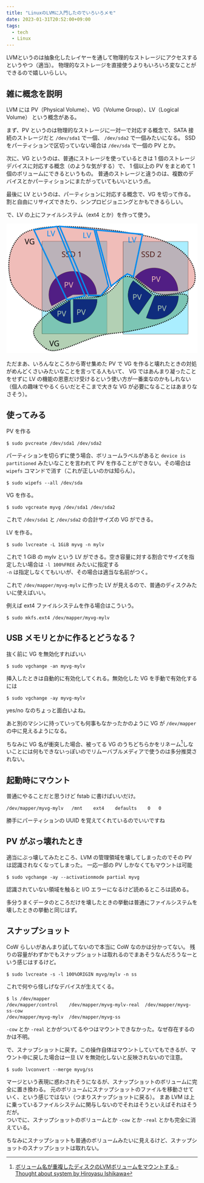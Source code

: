 ```yaml
---
title: "LinuxのLVMに入門したのでいろいろメモ"
date: 2023-01-31T20:52:00+09:00
tags:
  - tech
  - Linux
---
```


LVMというのは抽象化したレイヤーを通して物理的なストレージにアクセスするというやつ（適当）。
物理的なストレージを直接使うよりもいろいろ変なことができるので嬉しいらしい。

## 雑に概念を説明

LVM には PV（Physical Volume）、VG（Volume Group）、LV（Logical Volume） という概念がある。

まず、PV というのは物理的なストレージに一対一で対応する概念で、SATA 接続のストレージだと `/dev/sda1` で一個、 `/dev/sda2` で一個みたいになる。
SSD をパーティションで区切っていない場合は `/dev/sda` で一個の PV とか。

次に、VG というのは、普通にストレージを使っているときは 1 個のストレージデバイスに対応する概念（のような気がする）で、
1 個以上の PV をまとめて 1 個のボリュームにできるというもの。
普通のストレージと違うのは、複数のデバイスとかパーティションにまたがっていてもいいという点。

最後に LV というのは、パーティションに対応する概念で、VG を切って作る。
割と自由にリサイズできたり、シンプロビジョニングとかもできるらしい。

で、LV の上にファイルシステム（ext4 とか）を作って使う。

![](lvm.svg)

ただまあ、いろんなところから寄せ集めた PV で VG を作ると壊れたときの対処がめんどくさいみたいなことを言ってる人もいて、
VG ではあんまり凝ったことをせずに LV の機能の恩恵だけ受けるという使い方が一番楽なのかもしれない
（個人の趣味でやるくらいだとそこまで大きな VG が必要になることはあまりなさそう）。

## 使ってみる

PV を作る

```shell
$ sudo pvcreate /dev/sda1 /dev/sda2
```

パーティションを切らずに使う場合、ボリュームラベルがあると `device is partitioned` みたいなことを言われて
PV を作ることができない。その場合は `wipefs` コマンドで消す（これが正しいのかは知らん）。

```shell
$ sudo wipefs --all /dev/sda
```

VG を作る。

```shell
$ sudo vgcreate myvg /dev/sda1 /dev/sda2
```

これで `/dev/sda1` と `/dev/sda2` の合計サイズの VG ができる。

LV を作る。

```shell
$ sudo lvcreate -L 1GiB myvg -n mylv
```

これで 1 GiB の mylv という LV ができる。空き容量に対する割合でサイズを指定したい場合は `-l 100%FREE` みたいに指定する  
`-n` は指定しなくてもいいが、その場合は適当な名前がつく。

これで `/dev/mapper/myvg-mylv` に作った LV が見えるので、普通のディスクみたいに使えばいい。

例えば ext4 ファイルシステムを作る場合はこういう。

```shell
$ sudo mkfs.ext4 /dev/mapper/myvg-mylv
```

## USB メモリとかに作るとどうなる？

抜く前に VG を無効化すればいい

```shell
$ sudo vgchange -an myvg-mylv
```

挿入したときは自動的に有効化してくれる。無効化した VG を手動で有効化するには

```shell
$ sudo vgchange -ay myvg-mylv
```

yes/no なのちょっと面白いよね。

あと別のマシンに持っていっても何事もなかったかのように VG が `/dev/mapper` の中に見えるようになる。

ちなみに VG 名が衝突した場合、被ってる VG のうちどちらかをリネーム[^1]しないことには何もできないっぽいのでリムーバブルメディアで使うのは多分推奨されない。

## 起動時にマウント

普通にやることだと思うけど fstab に書けばいいだけ。

```plaintext fstab
/dev/mapper/myvg-mylv	/mnt	ext4	defaults	0	0
```

勝手にパーティションの UUID を覚えてくれているのでいいですね

## PV がぶっ壊れたとき

適当にぶっ壊してみたところ、LVM の管理領域を壊してしまったのでその PV は認識されなくなってしまった。
一応一部の PV しかなくてもマウントは可能

```shell
$ sudo vgchange -ay --activationmode partial myvg
```

認識されていない領域を触ると I/O エラーになるけど読めるところは読める。

多分うまくデータのところだけを壊したときの挙動は普通にファイルシステムを壊したときの挙動と同じはず。

## スナップショット

CoW らしいがあんまり試してないので本当に CoW なのかは分かってない。
残りの容量がわずかでもスナップショットは取れるのでまあそうなんだろうなーという感じはするけど。

```shell
$ sudo lvcreate -s -l 100%ORIGIN myvg/mylv -n ss
```

これで何やら怪しげなデバイスが生えてくる。

```shell
$ ls /dev/mapper 
/dev/mapper/control    /dev/mapper/myvg-mylv-real  /dev/mapper/myvg-ss-cow
/dev/mapper/myvg-mylv  /dev/mapper/myvg-ss
```

`-cow` とか `-real` とかがついてるやつはマウントできなかった。なぜ存在するのかは不明。

で、スナップショットに戻す。この操作自体はマウントしていてもできるが、マウント中に戻した場合は一旦 LV を無効化しないと反映されないので注意。

```shell
$ sudo lvconvert --merge myvg/ss
```

マージという表現に惑わされそうになるが、スナップショットのボリュームに完全に置き換わる。
元のボリュームにスナップショットのファイルを移動させていく、という感じではない（つまりスナップショットに戻る）。
まあ LVM は上に乗っているファイルシステムに関与しないのでそれはそうといえばそれはそうだが。  
ついでに、スナップショットのボリュームとか `-cow` とか `-real` とかも完全に消えている。

ちなみにスナップショットも普通のボリュームみたいに見えるけど、スナップショットのスナップショットは取れない。

[^1]: [ボリューム名が重複したディスクのLVMボリュームをマウントする - Thought about system by Hiroyasu Ishikawa](https://hiroi.hateblo.jp/entry/2019/01/15/001047)
